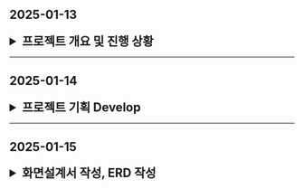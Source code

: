 ## 2025-01-13

<details>

<summary style="font-size: 1.5em; font-weight: bold;">프로젝트 개요 및 진행 상황</summary>

## 1. 초안

### 1.1 프로젝트 목표 및 배경

- **목적**: 자폐스펙트럼 아동의 삶의 질 향상 및 사회성 발달 증진
- **문제상황**:
  - 자폐스펙트럼 아동은 감정 표현 및 상호작용에 어려움
  - 맞춤형 상호작용 기술 부족 & 비용 부담 큼
- **서비스 장점**:
  - 집에서 학습 및 치료 가능 (비용 효율적)
  - 데이터 기반 피드백 및 맞춤형 상호작용 제공

### 1.2 주요 기능

1. **감정 분석 및 데이터 제공**
   - 실시간 얼굴 표정 및 제스처 인식
   - 학습 진척도 보고서, 분석 데이터 제공
2. **실시간 전문가 상담**
   - 화상통화 기능 & AI 분석 데이터 기반 상담
3. **몰입형 스토리 기반 학습 게임**
   - 단계별 감정 표현 미션 & AI 피드백
4. **교육 프로그램**
   - 감정 표현 학습 및 맞춤형 난이도 조정
5. **챗봇 기반 실시간 대화**
   - 아동과의 자연스러운 대화 & 부모를 위한 문제 해결 도구
6. **맞춤형 데이터 관리**
   - 발달 속도 분석, 반복 학습 추천
7. **기술 활용**
   - WebRTC & AI를 통한 실시간 얼굴 표정 인식
   - 게임화된 보상 시스템
8. **소셜 연계**
   - 부모 커뮤니티, 전문가 조언 공유

### 1.3 기대 효과

- 자폐아동의 감정 인지 및 표현 능력 향상
- 부모와 전문가의 부담 감소
- 사회적 가치 창출 (경제적 부담 완화)

### 1.4 보완 제안

1. **AI 공정성 확보** (데이터셋 검증 필요)
2. **UX/UI 설계** (자폐아동 & 부모 모두 사용하기 편리하게)
3. **글로벌 확장성** (다국어 지원 및 현지화)

---

## 2. 회의 후 결정사항

### 2.1 회원(계정) 관리

- **회원 기능**: 로그인/로그아웃, 계정 등록, 정보 조회/변경, 비밀번호 찾기 & 변경, 계정 삭제 요청
- **부모 계정 정보**
  - 이름, 핸드폰번호, 이메일, 내 자녀, 상담사 정보, 상담 기관 정보 등
- **상담사 계정 정보**
  - 이름, 핸드폰번호, 이메일, 소속기관명 등

### 2.2 학습 / 게임

1. **학습**
   - 감정 총 30가지
   - 이모지/텍스트 제시 → 아동이 표정과 목소리로 감정을 표현 → AI 인식
   - 문제 정보(성공 여부, 녹화 데이터 등) 전송
2. **게임**
   - 총 챕터 6개, 각 스테이지별로 다양한 상황 제시
   - 표정 및 목소리로 해당 감정을 표현 (선택지, 정답 처리 등)
   - 보상(학습 카드) 제공 및 스테이지 데이터 저장

### 2.3 학습 결과 제공 / 1대1 상담

- **학습**
  - 매일 학습 진척도, 정답률 그래프, 감정별 정답률
  - 문제별 시도 횟수 및 걸린 시간, 표정/목소리 데이터
- **게임**
  - 스테이지별 시도 횟수, 정답/오답 및 표정/목소리 데이터
- **1대1 화상 상담**
  - 일정(달력) 표시, 마이크/볼륨/화면공유 기능

### 2.4 1대다 화상 컨퍼런스

- 화면공유(강사용), 채팅, 마이크/볼륨 조절 기능

### 2.5 게시판

- **FAQ**, **상담 관련 질문 게시판**, **공지 게시판**
- 부모계정은 조회만 가능(상담 질문 게시판은 CRUD)
- 조회수, 작성자, 제목, 내용, 첨부파일 등

### 2.6 상담사용(전문가용) 업무

- 담당 아동 목록 (기본 정보 및 학습 데이터 조회, 상담 일정 예약)
- 계정 등록/삭제 (부모, 아이)
- 게시판 작성/수정/삭제/조회
- 특강 1대다 화상 컨퍼런스 방 생성/제거

---

## 3. 추후 회의 예정

1. **AI 챗봇을 통한 자폐 스펙트럼 아동의 언어·감정 표현 학습 서비스 기획**
2. **서비스 신뢰도 향상**을 위해 자문기관 조사 및 컨택 후 자문 요청
3. **화면설계서 작성** 후 상세 기능 명세 → ERD 설계 → 프론트·백엔드 데이터 구조 논의
4. 화상회의 컨퍼런스 기능보다는 **AI 챗봇을 통한 아동 학습 서비스 개발의 우선순위**를 높이는 것으로 합의

</details>

---

## 2025-01-14

<details>

<summary  style="font-size: 1.5em; font-weight: bold;">프로젝트 기획 Develop</summary>

# 프로젝트 회의 결과 (2025-01-14)

## 1. 게임 기능

- **시도 횟수 제한**: 정답을 계속 시도하는 방식은 제외. 정답을 알려주고 3번 정도 반복 후에 다음 스테이지로 넘어감.
- **정답 처리 기준**:
  - 1~2번째 시도에서 정답을 맞추면 성공 처리
  - 3번째 시도에서 맞추면 오답 처리
- **보상 시스템**: 스테이지를 틀리거나 맞추더라도 동일하게 보상 제공

## 2. 챗봇 기능

- **아이 음성 데이터 활용**: 아이의 음성을 사용하여 모델 테스트 진행
- **감정 일기**:
  - 챗봇이 질문을 던지고 아이가 대답
  - 아이의 대답을 텍스트로 변환 후 감정 분석
- **보상 시스템**:
  - 하루에 하나씩 보상 제공, 보상을 모두 모으면 최종 보상 지급
  - 최종 보상을 받으면 다시 보상 수집 시작
  - **보상 예시**:
    - 퍼즐 조각 모으기
    - 포도알 하나씩 모아서 포도 완성하기

## 3. 아동 추가 정보

- **개인 정보**:
  - 아이 사진
  - 성별
  - 나이
  - 치료 기간 (드롭다운 선택)
  - 센터 첫 상담 날짜 (날짜 선택)
  - 관심사 (텍스트 입력)
  - 부모님 성함
  - 기타사항 (텍스트 입력)

## 4. 게임 및 학습 통계

- **게임 통계**:

  - 전체 그래프: 어떤 감정 문제를 맞췄는지 시각화
  - 5각형 그래프: 누적 통계 분석
  - 모든 문제에 대한 영상 및 음성 데이터 저장
  - 각 문제별 시도 횟수 및 성공 시도 차수 기록
  - 잔디 심기: 매일 학습 여부 시각화

- **챗봇 통계**:
  - 감정 일기 텍스트 데이터 저장

## 5. 자문기관 조사

- 각 팀원은 내일까지 자문기관 10곳 조사하여 공유 예정

</details>

---

## 2025-01-15

<details>

<summary style="font-size: 1.5em; font-weight: bold;">화면설계서 작성, ERD 작성</summary>

### 1. **진행 사항**

- **화면설계서**와 **ERD**가 대략적으로 완성됨.
- 내일 오전까지 화면설계서와 ERD를 최종적으로 완성 예정.
- **컨설턴트님**과의 미팅을 통해 부족한 부분을 보완 후 완벽하게 작성할 계획.
- 화면설계서 및 ERD를 참고하여 **요구사항 명세서** 작성 중.

### 2. **향후 계획**

- **1월 16일(목) 오전**까지 화면설계서 및 ERD 최종 완성.
- 컨설턴트 미팅 후 피드백 반영 및 보완.
- **요구사항 명세서** 작성 마무리 및 검토.

### 3. **첨부 자료**

- 화면설계서 대략적인 내용
  ![wireframe](img/wireframe.png)

- ERD 대략적인 내용 (외래키 적용 완료)
  ![erd](img/erd.png)

- 요구사항 명세서 작성 중인 내용
  ![SRS](img/srs.png)

</details>
